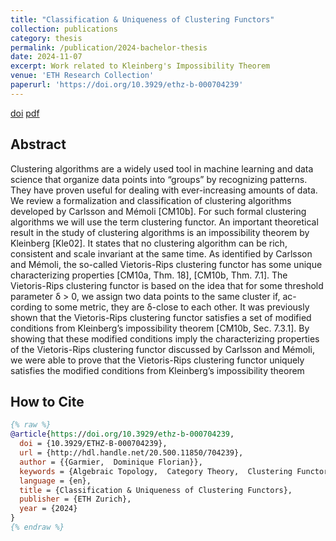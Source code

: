```yaml
---
title: "Classification & Uniqueness of Clustering Functors"
collection: publications
category: thesis
permalink: /publication/2024-bachelor-thesis
date: 2024-11-07
excerpt: Work related to Kleinberg's Impossibility Theorem
venue: 'ETH Research Collection'
paperurl: 'https://doi.org/10.3929/ethz-b-000704239'
---
```


[doi](https://doi.org/10.3929/ethz-b-000704239)
[pdf](https://www.research-collection.ethz.ch/bitstream/handle/20.500.11850/704239/thesis.pdf?sequence=1&isAllowed=y)

## Abstract
Clustering algorithms are a widely used tool in machine learning and data science that organize data points into “groups” by recognizing patterns. They have proven useful for dealing with ever-increasing amounts of data. We review a formalization and classification of clustering algorithms developed by Carlsson and Mémoli [CM10b]. For such formal clustering algorithms we will use the term clustering functor. An important theoretical result in the study of clustering algorithms is an impossibility theorem by Kleinberg [Kle02]. It states that no clustering algorithm can be rich, consistent and scale invariant at the same time. As identified by Carlsson and Mémoli, the so-called Vietoris-Rips clustering functor has some unique characterizing properties [CM10a, Thm. 18], [CM10b, Thm. 7.1]. The Vietoris-Rips clustering functor is based on the idea that for some threshold parameter δ > 0, we assign two data points to the same cluster if, ac- cording to some metric, they are δ-close to each other. It was previously shown that the Vietoris-Rips clustering functor satisfies a set of modified conditions from Kleinberg’s impossibility theorem [CM10b, Sec. 7.3.1]. By showing that these modified conditions imply the characterizing properties of the Vietoris-Rips clustering functor discussed by Carlsson and Mémoli, we were able to prove that the Vietoris-Rips clustering functor uniquely satisfies the modified conditions from Kleinberg’s impossibility theorem

## How to Cite
```bibtex
{% raw %}
@article{https://doi.org/10.3929/ethz-b-000704239,
  doi = {10.3929/ETHZ-B-000704239},
  url = {http://hdl.handle.net/20.500.11850/704239},
  author = {{Garmier,  Dominique Florian}},
  keywords = {Algebraic Topology,  Category Theory,  Clustering Functors,  Clustering Algorithms},
  language = {en},
  title = {Classification & Uniqueness of Clustering Functors},
  publisher = {ETH Zurich},
  year = {2024}
}
{% endraw %}
```
